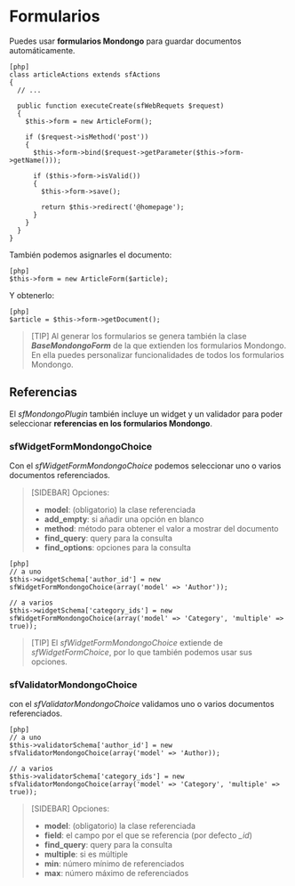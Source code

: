 Formularios
===========

Puedes usar **formularios Mondongo** para guardar documentos automáticamente.

    [php]
    class articleActions extends sfActions
    {
      // ...

      public function executeCreate(sfWebRequets $request)
      {
        $this->form = new ArticleForm();

        if ($request->isMethod('post'))
        {
          $this->form->bind($request->getParameter($this->form->getName()));

          if ($this->form->isValid())
          {
            $this->form->save();

            return $this->redirect('@homepage');
          }
        }
      }
    }

También podemos asignarles el documento:

    [php]
    $this->form = new ArticleForm($article);

Y obtenerlo:

    [php]
    $article = $this->form->getDocument();

>[TIP]
>Al generar los formularios se genera también la clase **_BaseMondongoForm_** de la
>que extienden los formularios Mondongo. En ella puedes personalizar funcionalidades
>de todos los formularios Mondongo.

Referencias
-----------

El _sfMondongoPlugin_ también incluye un widget y un validador para poder
seleccionar **referencias en los formularios Mondongo**.

### sfWidgetFormMondongoChoice

Con el _sfWidgetFormMondongoChoice_ podemos seleccionar uno o varios documentos
referenciados.

>[SIDEBAR]
>Opciones:
>
>  * **model**: (obligatorio) la clase referenciada
>  * **add_empty**: si añadir una opción en blanco
>  * **method**: método para obtener el valor a mostrar del documento
>  * **find_query**: query para la consulta
>  * **find_options**: opciones para la consulta

    [php]
    // a uno
    $this->widgetSchema['author_id'] = new sfWidgetFormMondongoChoice(array('model' => 'Author'));

    // a varios
    $this->widgetSchema['category_ids'] = new sfWidgetFormMondongoChoice(array('model' => 'Category', 'multiple' => true));

>[TIP]
>El *sfWidgetFormMondongoChoice* extiende de *sfWidgetFormChoice*, por lo que
>también podemos usar sus opciones.

### sfValidatorMondongoChoice

con el *sfValidatorMondongoChoice* validamos uno o varios documentos
referenciados.

    [php]
    // a uno
    $this->validatorSchema['author_id'] = new sfValidatorMondongoChoice(array('model' => 'Author));

    // a varios
    $this->validatorSchema['category_ids'] = new sfValidatorMondongoChoice(array('model' => 'Category', 'multiple' => true));

>[SIDEBAR]
>Opciones:
>
>  * **model**: (obligatorio) la clase referenciada
>  * **field**: el campo por el que se referencia (por defecto *_id*)
>  * **find_query**: query para la consulta
>  * **multiple**: si es múltiple
>  * **min**: número mínimo de referenciados
>  * **max**: número máximo de referenciados
